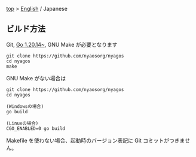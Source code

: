 [top](../README_ja.md) &gt; [English](./09-Build_en.md) / Japanese

ビルド方法
----------

Git, [Go 1.20.14~](http://go.dev), GNU Make が必要となります

    git clone https://github.com/nyaosorg/nyagos
    cd nyagos
    make

GNU Make がない場合は

    git clone https://github.com/nyaosorg/nyagos
    cd nyagos

    (Windowsの場合)
    go build

    (Linuxの場合)
    CGO_ENABLED=0 go build

Makefile を使わない場合、起動時のバージョン表記に Git コミットがつきません。

<!-- vim:set fenc=utf8: -->
